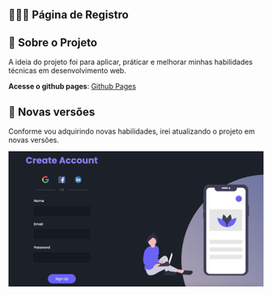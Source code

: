 ## 👨🏼‍💻 Página de Registro

## 🚀 Sobre o Projeto
A ideia do projeto foi para aplicar, práticar e melhorar minhas habilidades técnicas em desenvolvimento web.

**Acesse o github pages**: [Github Pages](https://filipirafael.github.io/registration-page/)

## 🚀 Novas versões
Conforme vou adquirindo novas habilidades, irei atualizando o projeto em novas versões. 

<div style="display: inline-block">
    <img src="./assets/images/screenshot.png" alt="Aplicação">
</div>
